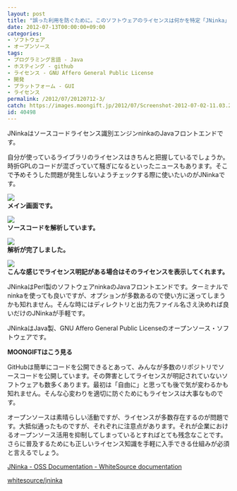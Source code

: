 ```yaml
---
layout: post
title: "誤った利用を防ぐために。このソフトウェアのライセンスは何かを特定「JNinka」"
date: 2012-07-13T00:00:00+09:00
categories:
- ソフトウェア
- オープンソース
tags: 
- プログラミング言語 - Java
- ホスティング - github
- ライセンス - GNU Affero General Public License
- 開発
- プラットフォーム - GUI
- ライセンス
permalink: /2012/07/20120712-3/
catch: https://images.moongift.jp/2012/07/Screenshot-2012-07-02-11.03.25_thumb1.png
id: 40498
---
```

JNinkaはソースコードライセンス識別エンジンninkaのJavaフロントエンドです。

  

自分が使っているライブラリのライセンスはきちんと把握しているでしょうか。時折GPLのコードが混ざっていて騒ぎになるといったニュースもあります。そこで予めそうした問題が発生しないようチェックする際に使いたいのがJNinkaです。

  

[![](https://images.moongift.jp/2012/07/Screenshot-2012-07-02-11.02.51_thumb1.png)](https://images.moongift.jp/2012/07/Screenshot-2012-07-02-11.02.511.png)  
**メイン画面です。**

  

[![](https://images.moongift.jp/2012/07/Screenshot-2012-07-02-11.03.22_thumb1.png)](https://images.moongift.jp/2012/07/Screenshot-2012-07-02-11.03.221.png)  
**ソースコードを解析しています。**

  

[![](https://images.moongift.jp/2012/07/Screenshot-2012-07-02-11.03.25_thumb1.png)](https://images.moongift.jp/2012/07/Screenshot-2012-07-02-11.03.251.png)  
**解析が完了しました。**

  

[![](https://images.moongift.jp/2012/07/Screenshot-2012-07-02-11.07.11_thumb1.png)](https://images.moongift.jp/2012/07/Screenshot-2012-07-02-11.07.111.png)  
**こんな感じでライセンス明記がある場合はそのライセンスを表示してくれます。**

  

JNinkaはPerl製のソフトウェアninkaのJavaフロントエンドです。ターミナルでninkaを使っても良いですが、オプションが多数あるので使い方に迷ってしまうかも知れません。そんな時にはディレクトリと出力先ファイル名さえ決めれば良いだけのJNinkaが手軽です。

  

JNinkaはJava製、GNU Affero General Public Licenseのオープンソース・ソフトウェアです。

  
  
  

**MOONGIFTはこう見る**

  

GitHubは簡単にコードを公開できるとあって、みんなが多数のリポジトリでソースコードを公開しています。その弊害としてライセンスが明記されていないソフトウェアも数多くあります。最初は「自由に」と思っても後で気が変わるかも知れません。そんな心変わりを適切に防ぐためにもライセンスは大事なものです。

  

オープンソースは素晴らしい活動ですが、ライセンスが多数存在するのが問題です。大抵似通ったものですが、それぞれに注意点があります。それが企業におけるオープンソース活用を抑制してしまっているとすればとても残念なことです。さらに普及するためにも正しいライセンス知識を手軽に入手できる仕組みが必須と言えるでしょう。

  

[JNinka - OSS Documentation - WhiteSource documentation](http://docs.whitesourcesoftware.com/display/docs/JNinka)

  

[whitesource/jninka](https://github.com/whitesource/jninka)

